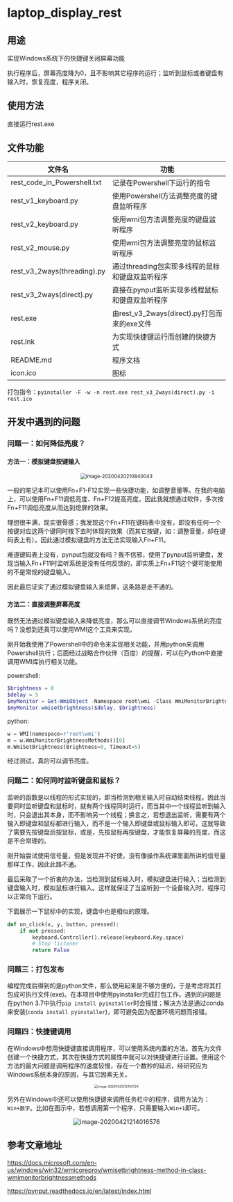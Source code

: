 # laptop_display_rest

## 用途

实现Windows系统下的快捷键关闭屏幕功能

执行程序后，屏幕亮度降为0，且不影响其它程序的运行；监听到鼠标或者键盘有输入时，恢复亮度，程序关闭。

## 使用方法

直接运行rest.exe

## 文件功能

| 文件名                      | 功能                                            |
| --------------------------- | ----------------------------------------------- |
| rest_code_in_Powershell.txt | 记录在Powershell下运行的指令                    |
| rest_v1_keyboard.py         | 使用Powershell方法调整亮度的键盘监听程序        |
| rest_v2_keyboard.py         | 使用wmi包方法调整亮度的键盘监听程序             |
| rest_v2_mouse.py            | 使用wmi包方法调整亮度的鼠标监听程序             |
| rest_v3_2ways(threading).py | 通过threading包实现多线程的鼠标和键盘双监听程序 |
| rest_v3_2ways(direct).py    | 直接在pynput监听实现多线程鼠标和键盘双监听程序  |
| rest.exe                    | 由rest_v3_2ways(direct).py打包而来的exe文件     |
| rest.lnk                    | 为实现快捷键运行而创建的快捷方式                |
| README.md                   | 程序文档                                        |
| icon.ico                    | 图标                                            |

打包指令：`pyinstaller -F -w -n rest.exe rest_v3_2ways(direct).py -i rest.ico`

## 开发中遇到的问题

### 问题一：如何降低亮度？

#### 方法一：模拟键盘按键输入

<center>
   <img src="https://i.loli.net/2020/04/20/m8sIqiZP2zMTcFV.png" alt="image-20200420210840043" style="zoom:80%;" />
</center>

   一般的笔记本可以使用Fn+F1-F12实现一些快捷功能，如调整音量等。在我的电脑上，可以使用Fn+F11调低亮度、Fn+F12提高亮度。因此我就想通过软件，多次按Fn+F11调低亮度从而达到熄屏的效果。

   理想很丰满，现实很骨感；我发现这个Fn+F11在键码表中没有，即没有任何一个按键对应这两个键同时按下去时体现的效果（而其它按键，如：调整音量，却在键码表上有）。因此通过模拟键盘的方法无法实现输入Fn+F11。

   难道键码表上没有，pynput包就没有吗？我不信邪，使用了pynput监听键盘，发现当输入Fn+F11时监听系统是没有任何反馈的，即实质上Fn+F11这个键可能使用的不是常规的键盘输入。

   因此最后证实了通过模拟键盘输入来熄屏，这条路是走不通的。



#### 方法二：直接调整屏幕亮度

   既然无法通过模拟键盘输入来降低亮度，那么可以直接调节Windows系统的亮度吗？没想到还真可以使用WMI这个工具来实现。

   刚开始我使用了Powershell中的命令来实现相关功能，并用python来调用Powershell执行；后面经过战略合作伙伴（百度）的提醒，可以在Python中直接调用WMI库执行相关功能。

powershell:

``` powershell
$brightness = 0
$delay = 5
$myMonitor = Get-WmiObject -Namespace root\wmi -Class WmiMonitorBrightnessMethods
$myMonitor.wmisetbrightness($delay, $brightness)
```

python:

``` python
w = WMI(namespace=r'root\wmi')
m = w.WmiMonitorBrightnessMethods()[0]
m.WmiSetBrightness(Brightness=0, Timeout=5)
```

经过测试，真的可以调节亮度。

### 问题二：如何同时监听键盘和鼠标？

监听的函数是以线程的形式实现的，即当检测到相关输入时自动结束线程。因此当要同时监听键盘和鼠标时，就有两个线程同时运行，而当其中一个线程监听到输入时，只会退出其本身，而不影响另一个线程；换言之，若想退出监听，需要有两个输入即键盘和鼠标都进行输入，而不是一个输入即键盘或鼠标输入即可。这就导致了需要先按键盘后按鼠标，或是，先按鼠标再按键盘，才能恢复屏幕的亮度，而这是不合常理的。

刚开始尝试使用信号量，但是发现并不好使，没有像操作系统课里面所讲的信号量那样工作，因此此路不通。

最后采取了一个折衷的办法，当检测到鼠标输入时，模拟键盘进行输入；当检测到键盘输入时，模拟鼠标进行输入。这样就保证了当监听到一个设备输入时，程序可以正常向下运行。

下面展示一下鼠标中的实现，键盘中也是相似的原理。

``` python
def on_click(x, y, button, pressed):
    if not pressed:
        keyboard.Controller().release(keyboard.Key.space)
        # Stop listener
        return False
```

### 问题三：打包发布

编程完成后得到的是python文件，那么使用起来是不够方便的，于是考虑将其打包成可执行文件(exe)。在本项目中使用pyinstaller完成打包工作。遇到的问题是在python 3.7中执行`pip install pyinstaller`时会报错；解决方法是通过conda来安装(`conda install pyinstaller`)，即可避免因为配置环境问题而报错。

### 问题四：快捷键调用

在Windows中想用快捷键直接调用程序，可以使用系统内置的方法。首先为文件创建一个快捷方式，其次在快捷方式的属性中就可以对快捷键进行设置。使用这个方法的最大问题是调用程序的速度较慢，存在一个数秒的延迟，经研究应为Windows系统本身的原因，与其它因素无关。

<center>
    <img alt = "image-20200421212450724" src = "https://i.loli.net/2020/04/21/tlBIGdJDWYh6Ofx.png" style="zoom:50%"/>
</center>


另外在Windows中还可以使用快捷键来调用任务栏中的程序，调用方法为：`Win+数字`。比如在图示中，若想调用第一个程序，只需要输入`Win+1`即可。

<center>
    <img src="https://i.loli.net/2020/04/21/IgosOtn2eQi1Py4.png" alt="image-20200421214016576" style="zoom:100%;" />
</center>



## 参考文章地址

https://docs.microsoft.com/en-us/windows/win32/wmicoreprov/wmisetbrightness-method-in-class-wmimonitorbrightnessmethods

https://pynput.readthedocs.io/en/latest/index.html